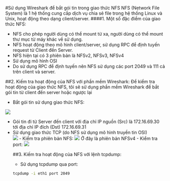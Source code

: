 #Sử dụng Wireshark để bắt gói tin trong giao thức NFS
NFS (Network File System) là 1 hệ thống cung cấp dịch vụ chia sẻ file trong hệ thống Linux và Unix, hoạt động theo dạng client/server.
####1. Một số đặc điểm của giao thức NFS:
- NFS cho phép người dùng có thể mount từ xa, người dùng có thể mount thư mục từ máy khác về sử dụng.
- NFS hoạt động theo mô hình client/server, sử dụng RPC để định tuyến request từ Client đến Server.
- NFS hiện tại có 3 phiên bản là NFSv2, NFSv3, NFSv4
- Sử dụng mô hình OSI
- Do sử dụng RPC để định tuyến nên NFS sử dụng các port 2049 và 111 cả trên client và server.

##2. Kiếm tra hoạt động của NFS với phần mềm Wireshark:
Để kiểm tra hoạt động của giao thức NFS, tôi sẽ sử dụng phần mềm Wireshark để bắt gói tin từ client đến server hoặc ngược lại
- Bắt gói tin sử dụng giao thức NFS:
<img src="http://i.imgur.com/dWiixNC.png">
<ul>
<li>Gói tin đi từ Server đến client với địa chỉ IP nguồn (Src) là 172.16.69.30 tới địa chỉ IP đích (Dst) 172.16.69.31</li>
<li>Sử dụng giao thức TCP (do NFS sử dụng mô hình truyền tin OSI)</li>

<img src="http://i.imgur.com/FDnuk9t.png">
- Kiểm tra phiên bản NFS:
<img src="http://i.imgur.com/KnyryWA.png">
Ở đây là phiên bản NFSv4
- Kiểm tra port:
<img src="http://i.imgur.com/VFmEuNS.png">

##3. Kiếm tra hoạt động của NFS với lệnh tcpdump:
- Sử dụng tcpdump qua port:
```sh
tcpdump -i eth1 port 2049
```


